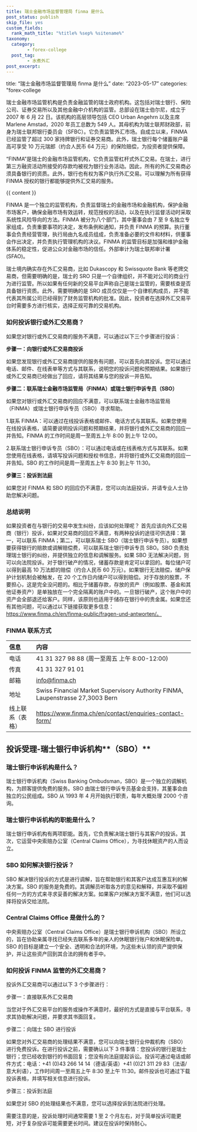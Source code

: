 ```yaml
---
title: 瑞士金融市场监督管理局 finma 是什么
post_status: publish
skip_file: yes
custom_fields:
  rank_math_title: "%title% %sep% %sitename%"
taxonomy:
  category:
        - forex-college
  post_tag:
        - 水煮外汇
post_excerpt: 
---
```

title: “瑞士金融市场监督管理局 finma 是什么” date: “2023-05-17” categories: "forex-college

瑞士金融市场监管机构是负责金融监管的瑞士政府机构。这包括对瑞士银行、保险公司、证券交易所以及其他金融中介机构的监管。总部设在瑞士伯尔尼，成立于 2007 年 6 月 22 日。该机构的高层领导包括 CEO Urban Angehrn 以及主席 Marlene Amstad，2020 年员工总数为 549 人。其母机构为瑞士联邦财政部，前身为瑞士联邦银行委员会（SFBC）。它负责监管外汇市场。自成立以来，FINMA 已经监管了超过 300 家持牌银行和证券交易商。此外，瑞士银行每个储蓄账户最高可享受 10 万元瑞郎（约合人民币 64 万元）的保险赔偿，为投资者提供保障。

“FINMA”是瑞士的金融市场监管机构，它负责监管杠杆式外汇交易。在瑞士，进行第三方融资活动所接受的存款均被视为银行业务活动。因此，所有的外汇交易商必须具备银行的资质。此外，银行也有权为客户执行外汇交易。可以理解为所有获得 FINMA 授权的银行都能够提供外汇交易的服务。

{{ content }}

FINMA 是一个独立的监管机构，负责监督瑞士的金融市场和金融机构，保护金融市场客户，确保金融市场有效运转，规范授权的活动，以及在执行监督活动时采取系统性风险导向的方法。FINMA 被分为八个部门，其中董事会由 7 至 9 名独立专家组成，负责重要事项的决定，发布条例和通知，并负责 FINMA 的预算。执行董事会负责经营管理，执行局由九名成员组成，负责准备必要的文件和材料，供董事会作出决定，并负责执行管理机构的决议。FINMA 的监管目标是加强和维护金融体系的稳定性，促进公众对金融市场的信任。外部审计为瑞士联邦审计署(SFAO)。

瑞士境内确实存在外汇交易商，比如 Dukascopy 和 Swissquote Bank 等老牌交易商，但需要明确的是，瑞士的 SRO 只是一个自律组织，并不能对公司的商业行为进行监管。所以如果有任何新的交易平台声称自己是瑞士监管的，需要核查是否具备银行资质。此外，需要明确的是 SRO 成员仅仅是一个自律机构成员，并不能代表其所属公司已经得到了财务监管机构的批准。因此，投资者在选择外汇交易平台时需要多方进行核实，选择正规可靠的交易机构。

### 如何投诉银行或外汇交易商？

如果您对银行或外汇交易商的服务不满意，可以通过以下三个步骤进行投诉：

**步骤一：向银行或外汇交易商投诉**

如果您发现银行或外汇交易商提供的服务有问题，可以首先向其投诉。您可以通过电话、邮件、在线表单等方式与其联系，说明您的投诉问题和预期结果。如果银行或外汇交易商已经做出了回应，请将其结果与您的投诉一并告知。

**步骤二：联系瑞士金融市场监管局（FINMA）或瑞士银行申诉专员（SBO）**

如果您对银行或外汇交易商的回应不满意，可以联系瑞士金融市场监管局（FINMA）或瑞士银行申诉专员（SBO）寻求帮助。

1.联系 FINMA：可以通过在线投诉表格或邮件、电话方式与其联系。如果您使用在线投诉表格，请简要说明投诉问题和预期结果，并将银行或外汇交易商的回应一并告知。FINMA 的工作时间是周一至周五上午 8:00 到上午 12:00。

2.联系瑞士银行申诉专员（SBO）：可以通过电话或在线表格方式与其联系。如果您使用在线表格，请填写投诉问题和授权书信息，并将银行或外汇交易商的回应一并告知。SBO 的工作时间是周一至周五上午 8:30 到上午 11:30。

**步骤三：投诉到法庭**

如果您对 FINMA 和 SBO 的回应仍不满意，您可以向法庭投诉，并请专业人士协助您解决问题。

### 总结说明

如果投资者在与银行的交易中发生纠纷，应该如何处理呢？ 首先应该向外汇交易商（银行）投诉，如果对交易商的回应不满意，有两种投诉的途径可供选择：第一，可以联系 FINMA；第二，可以联系瑞士 SBO（瑞士银行申诉专员）。如果想要获得银行的赔款或调解赔偿费，可以联系瑞士银行申诉专员 SBO。SBO 负责处理瑞士银行的纠纷，并提供独立的信息和调解服务。如果 SBO 无法解决问题，则可以向法院投诉。对于银行破产的情况，储蓄存款是肯定可以拿回的。每位储户可以得到最高 10 万法郎的赔偿（约合人民币 60 万元）。如果银行无法赔偿，储户保护计划机制会被触发，在 20 个工作日内储户可以得到赔偿。对于存放的股票，不要担心，这是完全没问题的。相比于储蓄存款，存放的资产（例如股票、基金和其他证券资产）是单独放在一个完全隔离的账户中的。一旦银行破产，这个账户中的资产会全部退还给客户。同样，该原则也适用于储存在银行中的贵金属。如果您还有其他问题，可以通过以下链接获取更多信息：https://www.finma.ch/en/finma-public/fragen-und-antworten/。

### FINMA 联系方式

| 信息 | 内容 |
| :--- | :--- |
| 电话 | 41 31 327 98 88 (周一至周五 上午 8:00-12:00) |
| 传真 | 41 31 327 91 01 |
| 邮箱 | info@finma.ch |
| 地址 | Swiss Financial Market Supervisory Authority FINMA, Laupenstrasse 27,3003 Bern |
| 线上联系（表格） | https://www.finma.ch/en/contact/enquiries-contact-form/ |

## 投诉受理-瑞士银行申诉机构**（SBO）**

### 瑞士银行申诉机构是什么？

瑞士银行申诉机构（Swiss Banking Ombudsman，SBO）是一个独立的调解机构，为顾客提供免费的服务。SBO 由瑞士银行申诉专员基金会支持，其董事会由独立的公民组成。SBO 从 1993 年 4 月开始执行职责，每年大概处理 2000 个咨询。

### 瑞士银行申诉机构的职能是什么？

瑞士银行申诉机构有两项职能。首先，它负责解决瑞士银行与其客户的投诉。其次，它运营中央索赔办公室（Central Claims Office），为寻找休眠资产的人而设立。

### SBO 如何解决银行投诉？

SBO 解决银行投诉的方式是进行调解，旨在帮助银行和其客户达成互惠互利的解决方案。SBO 的服务是免费的。其调解员听取各方的意见和解释，并采取不偏袒任何一方的方式来寻求妥善的解决方案。如果客户对解决方案不满意，他们可以选择将投诉交给法院。

### Central Claims Office 是做什么的？

中央索赔办公室（Central Claims Office）是瑞士银行申诉机构（SBO）所设立的，旨在协助亲属寻找已经失去联系多年的亲人的休眠银行账户和休眠保险单。SBO 的目标是建立一个安全、透明和合法的环境，为这些未认领的资产提供保护，并让这些资产回到其合法的拥有者手中。

### 如何投诉 FINMA 监管的外汇交易商？

投诉外汇交易商可以通过以下 3 个步骤进行：

步骤一：直接联系外汇交易商

当您对于外汇交易平台的服务或操作不满意时，最好的方式是直接与平台联系，寻求其协助解决问题，并要求其书面回复。

步骤二：向瑞士 SBO 进行投诉

如果您对外汇交易商的处理结果不满意，您可以向瑞士银行业仲裁机构（SBO）进行免费投诉。在进行投诉之前，需要确认以下 3 件事情：您投诉的银行是瑞士银行；您已经收到银行的书面回复；您没有向法庭提起诉讼。投诉可通过电话或邮件方式：电话：+41 (0)43 266 14 14（德语/英语）+41 (0)21 311 29 83（法语/意大利语），工作时间周一至周五上午 8:30 至上午 11:30。邮件投诉也可通过下载投诉表格，并填写相关信息进行投诉。

步骤三：投诉到法庭

如果您对 SBO 的处理结果也不满意，您可以选择投诉到法院进行处理。

需要注意的是，投诉处理时间通常需要 1 至 2 个月左右，对于简单投诉可能更短，对于复杂投诉可能需要更长时间。建议在投诉时保持耐心。